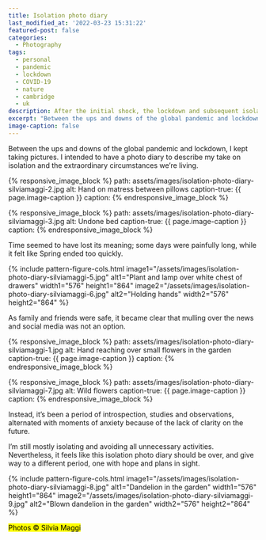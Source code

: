 ```yaml
---
title: Isolation photo diary
last_modified_at: '2022-03-23 15:31:22'
featured-post: false
categories:
  - Photography
tags:
  - personal
  - pandemic
  - lockdown
  - COVID-19
  - nature
  - cambridge
  - uk
description: After the initial shock, the lockdown and subsequent isolation prompted me to point the lens to my emotions and immediate surroundings.
excerpt: "Between the ups and downs of the global pandemic and lockdown, I kept taking pictures. I intended to have a photo diary to describe my take on isolation and the extraordinary circumstances we're living."
image-caption: false
---
```


<p class="lead">Between the ups and downs of the global pandemic and lockdown, I kept taking pictures. I intended to have a photo diary to describe my take on isolation and the extraordinary circumstances we’re living.</p>

{% responsive_image_block %}
  path: assets/images/isolation-photo-diary-silviamaggi-2.jpg
  alt: Hand on matress between pillows
  caption-true: {{ page.image-caption }}
  caption: 
{% endresponsive_image_block %}

{% responsive_image_block %}
  path: assets/images/isolation-photo-diary-silviamaggi-3.jpg
  alt: Undone bed
  caption-true: {{ page.image-caption }}
  caption: 
{% endresponsive_image_block %}

Time seemed to have lost its meaning; some days were painfully long, while it felt like Spring ended too quickly.

{% include pattern-figure-cols.html image1="/assets/images/isolation-photo-diary-silviamaggi-5.jpg" alt1="Plant and lamp over white chest of drawers" width1="576" height1="864" image2="/assets/images/isolation-photo-diary-silviamaggi-6.jpg" alt2="Holding hands" width2="576" height2="864" %}

As family and friends were safe, it became clear that mulling over the news and social media was not an option.

{% responsive_image_block %}
  path: assets/images/isolation-photo-diary-silviamaggi-1.jpg
  alt: Hand reaching over small flowers in the garden
  caption-true: {{ page.image-caption }}
  caption: 
{% endresponsive_image_block %}

{% responsive_image_block %}
  path: assets/images/isolation-photo-diary-silviamaggi-7.jpg
  alt: Wild flowers
  caption-true: {{ page.image-caption }}
  caption: 
{% endresponsive_image_block %}

Instead, it’s been a period of introspection, studies and observations, alternated with moments of anxiety because of the lack of clarity on the future.

I’m still mostly isolating and avoiding all unnecessary activities. Nevertheless, it feels like this isolation photo diary should be over, and give way to a different period, one with hope and plans in sight.

{% include pattern-figure-cols.html image1="/assets/images/isolation-photo-diary-silviamaggi-8.jpg" alt1="Dandelion in the garden" width1="576" height1="864" image2="/assets/images/isolation-photo-diary-silviamaggi-9.jpg" alt2="Blown dandelion in the garden" width2="576" height2="864" %}

<p class="detached"><mark class="smd-highlight small">Photos &copy; Silvia Maggi</mark></p>
